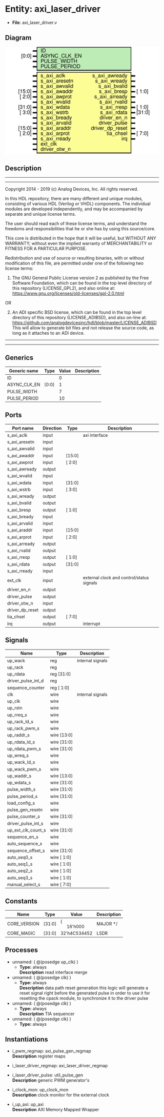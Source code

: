 # Entity: axi_laser_driver

- **File**: axi_laser_driver.v
## Diagram

![Diagram](axi_laser_driver.svg "Diagram")
## Description

 ***************************************************************************
 ***************************************************************************
 Copyright 2014 - 2019 (c) Analog Devices, Inc. All rights reserved.

 In this HDL repository, there are many different and unique modules, consisting
 of various HDL (Verilog or VHDL) components. The individual modules are
 developed independently, and may be accompanied by separate and unique license
 terms.

 The user should read each of these license terms, and understand the
 freedoms and responsibilities that he or she has by using this source/core.

 This core is distributed in the hope that it will be useful, but WITHOUT ANY
 WARRANTY; without even the implied warranty of MERCHANTABILITY or FITNESS FOR
 A PARTICULAR PURPOSE.

 Redistribution and use of source or resulting binaries, with or without modification
 of this file, are permitted under one of the following two license terms:

   1. The GNU General Public License version 2 as published by the
      Free Software Foundation, which can be found in the top level directory
      of this repository (LICENSE_GPL2), and also online at:
      <https://www.gnu.org/licenses/old-licenses/gpl-2.0.html>

 OR

   2. An ADI specific BSD license, which can be found in the top level directory
      of this repository (LICENSE_ADIBSD), and also on-line at:
      https://github.com/analogdevicesinc/hdl/blob/master/LICENSE_ADIBSD
      This will allow to generate bit files and not release the source code,
      as long as it attaches to an ADI device.

 ***************************************************************************
 ***************************************************************************

## Generics

| Generic name | Type  | Value | Description |
| ------------ | ----- | ----- | ----------- |
| ID           |       | 0     |             |
| ASYNC_CLK_EN | [0:0] | 1     |             |
| PULSE_WIDTH  |       | 7     |             |
| PULSE_PERIOD |       | 10    |             |
## Ports

| Port name       | Direction | Type   | Description                                |
| --------------- | --------- | ------ | ------------------------------------------ |
| s_axi_aclk      | input     |        |  axi interface                             |
| s_axi_aresetn   | input     |        |                                            |
| s_axi_awvalid   | input     |        |                                            |
| s_axi_awaddr    | input     | [15:0] |                                            |
| s_axi_awprot    | input     | [ 2:0] |                                            |
| s_axi_awready   | output    |        |                                            |
| s_axi_wvalid    | input     |        |                                            |
| s_axi_wdata     | input     | [31:0] |                                            |
| s_axi_wstrb     | input     | [ 3:0] |                                            |
| s_axi_wready    | output    |        |                                            |
| s_axi_bvalid    | output    |        |                                            |
| s_axi_bresp     | output    | [ 1:0] |                                            |
| s_axi_bready    | input     |        |                                            |
| s_axi_arvalid   | input     |        |                                            |
| s_axi_araddr    | input     | [15:0] |                                            |
| s_axi_arprot    | input     | [ 2:0] |                                            |
| s_axi_arready   | output    |        |                                            |
| s_axi_rvalid    | output    |        |                                            |
| s_axi_rresp     | output    | [ 1:0] |                                            |
| s_axi_rdata     | output    | [31:0] |                                            |
| s_axi_rready    | input     |        |                                            |
| ext_clk         | input     |        |  external clock and control/status signals |
| driver_en_n     | output    |        |                                            |
| driver_pulse    | output    |        |                                            |
| driver_otw_n    | input     |        |                                            |
| driver_dp_reset | output    |        |                                            |
| tia_chsel       | output    | [ 7:0] |                                            |
| irq             | output    |        |  interrupt                                 |
## Signals

| Name               | Type           | Description        |
| ------------------ | -------------- | ------------------ |
| up_wack            | reg            |  internal signals  |
| up_rack            | reg            |                    |
| up_rdata           | reg     [31:0] |                    |
| driver_pulse_int_d | reg            |                    |
| sequence_counter   | reg     [ 1:0] |                    |
| clk                | wire           |  internal signals  |
| up_clk             | wire           |                    |
| up_rstn            | wire           |                    |
| up_rreq_s          | wire           |                    |
| up_rack_ld_s       | wire           |                    |
| up_rack_pwm_s      | wire           |                    |
| up_raddr_s         | wire [13:0]    |                    |
| up_rdata_ld_s      | wire [31:0]    |                    |
| up_rdata_pwm_s     | wire [31:0]    |                    |
| up_wreq_s          | wire           |                    |
| up_wack_ld_s       | wire           |                    |
| up_wack_pwm_s      | wire           |                    |
| up_waddr_s         | wire [13:0]    |                    |
| up_wdata_s         | wire [31:0]    |                    |
| pulse_width_s      | wire [31:0]    |                    |
| pulse_period_s     | wire [31:0]    |                    |
| load_config_s      | wire           |                    |
| pulse_gen_resetn   | wire           |                    |
| pulse_counter_s    | wire [31:0]    |                    |
| driver_pulse_int_s | wire           |                    |
| up_ext_clk_count_s | wire [31:0]    |                    |
| sequence_en_s      | wire           |                    |
| auto_sequence_s    | wire           |                    |
| sequence_offset_s  | wire [31:0]    |                    |
| auto_seq0_s        | wire [ 1:0]    |                    |
| auto_seq1_s        | wire [ 1:0]    |                    |
| auto_seq2_s        | wire [ 1:0]    |                    |
| auto_seq3_s        | wire [ 1:0]    |                    |
| manual_select_s    | wire [ 7:0]    |                    |
## Constants

| Name         | Type   | Value                                        | Description |
| ------------ | ------ | -------------------------------------------- | ----------- |
| CORE_VERSION | [31:0] | {<br><span style="padding-left:20px">16'h000 | MAJOR */    |
| CORE_MAGIC   | [31:0] | 32'h4C534452                                 | LSDR        |
## Processes
- unnamed: ( @(posedge up_clk) )
  - **Type:** always
</br>**Description**
 read interface merge 
- unnamed: ( @(posedge clk) )
  - **Type:** always
</br>**Description**
 data path reset generation  this logic will generate a reset signal right before the generated pulse  in order to use it for resetting the cpack module, to synchronize it to  the driver pulse 
- unnamed: ( @(posedge clk) )
  - **Type:** always
</br>**Description**
 TIA sequencer 
- unnamed: ( @(posedge clk) )
  - **Type:** always
## Instantiations

- i_pwm_regmap: axi_pulse_gen_regmap
</br>**Description**
 register maps

- i_laser_driver_regmap: axi_laser_driver_regmap
- i_laser_driver_pulse: util_pulse_gen
</br>**Description**
 generic PWM generator's

- i_clock_mon: up_clock_mon
</br>**Description**
 clock monitor for the external clock

- i_up_axi: up_axi
</br>**Description**
 AXI Memory Mapped Wrapper

